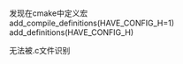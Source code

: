 ## 
发现在cmake中定义宏  
add_compile_definitions(HAVE_CONFIG_H=1)  
add_definitions(HAVE_CONFIG_H)  

无法被.c文件识别